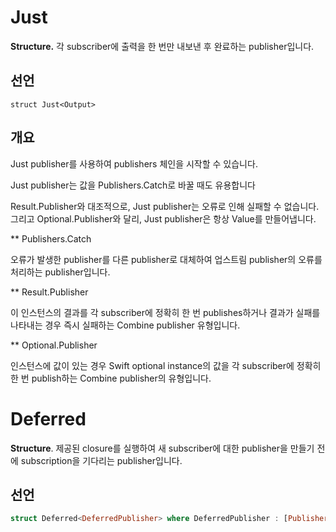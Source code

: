 # Just

**Structure.** 각 subscriber에 출력을 한 번만 내보낸 후 완료하는 publisher입니다.

## 선언

`struct Just<Output>`

## 개요

Just publisher를 사용하여 publishers 체인을 시작할 수 있습니다. 

Just publisher는 값을 Publishers.Catch로 바꿀 때도 유용합니다

Result.Publisher와 대조적으로, Just publisher는 오류로 인해 실패할 수 없습니다.
그리고 Optional.Publisher와 달리, Just publisher은 항상 Value를 만들어냅니다.

** Publishers.Catch

오류가 발생한 publisher를 다른 publisher로 대체하여 업스트림 publisher의 오류를 처리하는 publisher입니다.

** Result.Publisher

이 인스턴스의 결과를 각 subscriber에 정확히 한 번 publishes하거나 결과가 실패를 나타내는 경우 즉시 실패하는 Combine publisher 유형입니다.

** Optional.Publisher

인스턴스에 값이 있는 경우 Swift optional instance의 값을 각 subscriber에 정확히 한 번 publish하는 Combine publisher의 유형입니다.




# Deferred

**Structure**. 제공된 closure를 실행하여 새 subscriber에 대한 publisher을 만들기 전에 subscription을 기다리는 publisher입니다.

## 선언

```swift
struct Deferred<DeferredPublisher> where DeferredPublisher : [Publisher](https://developer.apple.com/documentation/combine/publisher)
```

##
